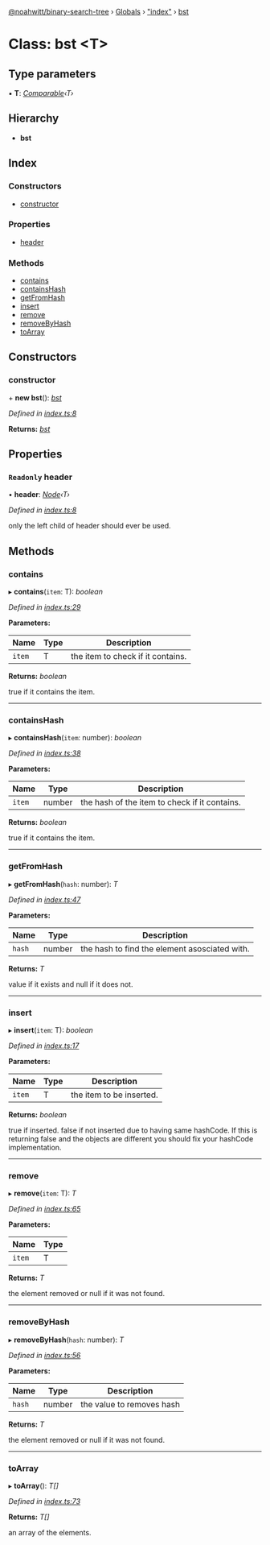 [@noahwitt/binary-search-tree](../README.md) › [Globals](../globals.md) › ["index"](../modules/_index_.md) › [bst](_index_.bst.md)

# Class: bst <**T**>

## Type parameters

▪ **T**: *[Comparable](_comparable_.comparable.md)‹T›*

## Hierarchy

* **bst**

## Index

### Constructors

* [constructor](_index_.bst.md#constructor)

### Properties

* [header](_index_.bst.md#readonly-header)

### Methods

* [contains](_index_.bst.md#contains)
* [containsHash](_index_.bst.md#containshash)
* [getFromHash](_index_.bst.md#getfromhash)
* [insert](_index_.bst.md#insert)
* [remove](_index_.bst.md#remove)
* [removeByHash](_index_.bst.md#removebyhash)
* [toArray](_index_.bst.md#toarray)

## Constructors

###  constructor

\+ **new bst**(): *[bst](_index_.bst.md)*

*Defined in [index.ts:8](https://github.com/noah-witt/binary-search-tree/blob/3e90ee6/index.ts#L8)*

**Returns:** *[bst](_index_.bst.md)*

## Properties

### `Readonly` header

• **header**: *[Node](_node_.node.md)‹T›*

*Defined in [index.ts:8](https://github.com/noah-witt/binary-search-tree/blob/3e90ee6/index.ts#L8)*

only the left child of header should ever be used.

## Methods

###  contains

▸ **contains**(`item`: T): *boolean*

*Defined in [index.ts:29](https://github.com/noah-witt/binary-search-tree/blob/3e90ee6/index.ts#L29)*

**Parameters:**

Name | Type | Description |
------ | ------ | ------ |
`item` | T | the item to check if it contains.  |

**Returns:** *boolean*

true if it contains the item.

___

###  containsHash

▸ **containsHash**(`item`: number): *boolean*

*Defined in [index.ts:38](https://github.com/noah-witt/binary-search-tree/blob/3e90ee6/index.ts#L38)*

**Parameters:**

Name | Type | Description |
------ | ------ | ------ |
`item` | number | the hash of the item to check if it contains.  |

**Returns:** *boolean*

true if it contains the item.

___

###  getFromHash

▸ **getFromHash**(`hash`: number): *T*

*Defined in [index.ts:47](https://github.com/noah-witt/binary-search-tree/blob/3e90ee6/index.ts#L47)*

**Parameters:**

Name | Type | Description |
------ | ------ | ------ |
`hash` | number | the hash to find the element asosciated with.  |

**Returns:** *T*

value if it exists and null if it does not.

___

###  insert

▸ **insert**(`item`: T): *boolean*

*Defined in [index.ts:17](https://github.com/noah-witt/binary-search-tree/blob/3e90ee6/index.ts#L17)*

**Parameters:**

Name | Type | Description |
------ | ------ | ------ |
`item` | T | the item to be inserted.  |

**Returns:** *boolean*

true if inserted. false if not inserted due to having same hashCode. If this is returning false and the objects are different you should fix your hashCode implementation.

___

###  remove

▸ **remove**(`item`: T): *T*

*Defined in [index.ts:65](https://github.com/noah-witt/binary-search-tree/blob/3e90ee6/index.ts#L65)*

**Parameters:**

Name | Type |
------ | ------ |
`item` | T |

**Returns:** *T*

the element removed or null if it was not found.

___

###  removeByHash

▸ **removeByHash**(`hash`: number): *T*

*Defined in [index.ts:56](https://github.com/noah-witt/binary-search-tree/blob/3e90ee6/index.ts#L56)*

**Parameters:**

Name | Type | Description |
------ | ------ | ------ |
`hash` | number | the value to removes hash  |

**Returns:** *T*

the element removed or null if it was not found.

___

###  toArray

▸ **toArray**(): *T[]*

*Defined in [index.ts:73](https://github.com/noah-witt/binary-search-tree/blob/3e90ee6/index.ts#L73)*

**Returns:** *T[]*

an array of the elements.
